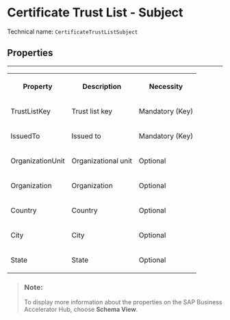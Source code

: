 <!-- loio56cdbfc2806e4c84bb98077c921f4bb5 -->

# Certificate Trust List - Subject





Technical name: `CertificateTrustListSubject` 



<a name="loio56cdbfc2806e4c84bb98077c921f4bb5__section_Properties_CertificateTrustListSubject"/>

## Properties

****


<table>
<tr>
<th valign="top">

Property

</th>
<th valign="top">

Description

</th>
<th valign="top">

Necessity

</th>
</tr>
<tr>
<td valign="top">

TrustListKey

</td>
<td valign="top">

Trust list key

</td>
<td valign="top">

Mandatory \(Key\)

</td>
</tr>
<tr>
<td valign="top">

IssuedTo

</td>
<td valign="top">

Issued to

</td>
<td valign="top">

Mandatory \(Key\)

</td>
</tr>
<tr>
<td valign="top">

OrganizationUnit

</td>
<td valign="top">

Organizational unit

</td>
<td valign="top">

Optional

</td>
</tr>
<tr>
<td valign="top">

Organization

</td>
<td valign="top">

Organization

</td>
<td valign="top">

Optional

</td>
</tr>
<tr>
<td valign="top">

Country

</td>
<td valign="top">

Country

</td>
<td valign="top">

Optional

</td>
</tr>
<tr>
<td valign="top">

City

</td>
<td valign="top">

City

</td>
<td valign="top">

Optional

</td>
</tr>
<tr>
<td valign="top">

State

</td>
<td valign="top">

State

</td>
<td valign="top">

Optional

</td>
</tr>
</table>

> ### Note:  
> To display more information about the properties on the SAP Business Accelerator Hub, choose **Schema View**.

